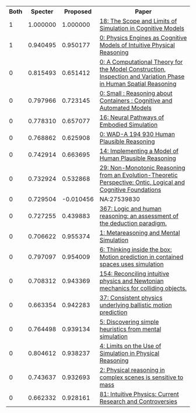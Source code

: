 <html><table><tr>
<th>Both</th>
<th>Specter</th>
<th>Proposed</th>
<th>Paper</th>
</tr>
<tr>
<td>1</td>
<td>1.000000</td>
<td>1.000000</td>
<td><a href="https://www.semanticscholar.org/paper/04b2cddc8e04a02d685d6476f00d0d25d4dd5e72">18: The Scope and Limits of Simulation in Cognitive Models</a></td>
</tr>
<tr>
<td>1</td>
<td>0.940495</td>
<td>0.950177</td>
<td><a href="https://www.semanticscholar.org/paper/2b3ae276db693370377f09369f923189f00d1103">0: Physics Engines as Cognitive Models of Intuitive Physical Reasoning</a></td>
</tr>
<tr>
<td>0</td>
<td>0.815493</td>
<td>0.651412</td>
<td><a href="https://www.semanticscholar.org/paper/94832c4ff63f8ac268ca8ae3d44cf20f51de3a02">0: A Computational Theory for the Model Construction, Inspection and Variation Phase in Human Spatial Reasoning</a></td>
</tr>
<tr>
<td>0</td>
<td>0.797966</td>
<td>0.723145</td>
<td><a href="https://www.semanticscholar.org/paper/ec5ea6e7621c7a5ab58ad27579c05116ee04d8cb">0: Small : Reasoning about Containers : Cognitive and Automated Models</a></td>
</tr>
<tr>
<td>0</td>
<td>0.778310</td>
<td>0.657077</td>
<td><a href="https://www.semanticscholar.org/paper/7237e4161e01418ab6c0f3f164cf1ba50feafa28">16: Neural Pathways of Embodied Simulation</a></td>
</tr>
<tr>
<td>0</td>
<td>0.768862</td>
<td>0.625908</td>
<td><a href="https://www.semanticscholar.org/paper/cadca9c526c92b5fc45c2c744e4b7e2f3b0a58de">0: WAD-A 194 930 Human Plausible Reasoning</a></td>
</tr>
<tr>
<td>0</td>
<td>0.742914</td>
<td>0.663695</td>
<td><a href="https://www.semanticscholar.org/paper/768abeb56222a948e583e1d5e9daca9af043a3d4">14: Implementing a Model of Human Plausible Reasoning</a></td>
</tr>
<tr>
<td>0</td>
<td>0.732924</td>
<td>0.532868</td>
<td><a href="https://www.semanticscholar.org/paper/634908c6736d95a4d2b3efd928bf5857f2120e52">29: Non-Monotonic Reasoning from an Evolution-Theoretic Perspective: Ontic, Logical and Cognitive Foundations</a></td>
</tr>
<tr>
<td>0</td>
<td>0.729504</td>
<td>-0.010456</td>
<td>NA:27539830</td>
</tr>
<tr>
<td>0</td>
<td>0.727255</td>
<td>0.439883</td>
<td><a href="https://www.semanticscholar.org/paper/5f6e9a6c8eb03022c17b330af41e31206eb6e01f">367: Logic and human reasoning: an assessment of the deduction paradigm.</a></td>
</tr>
<tr>
<td>0</td>
<td>0.706622</td>
<td>0.955374</td>
<td><a href="https://www.semanticscholar.org/paper/a667fb767e56222ca139dae20bf6fcea3f51346e">1: Metareasoning and Mental Simulation</a></td>
</tr>
<tr>
<td>0</td>
<td>0.797097</td>
<td>0.954009</td>
<td><a href="https://www.semanticscholar.org/paper/39de3a3c398d0dfc0fc8c2259a8ff11f4cc55466">6: Thinking inside the box: Motion prediction in contained spaces uses simulation</a></td>
</tr>
<tr>
<td>0</td>
<td>0.708312</td>
<td>0.943369</td>
<td><a href="https://www.semanticscholar.org/paper/c1a64deb8451b8195d93602aa90322cc912c7151">154: Reconciling intuitive physics and Newtonian mechanics for colliding objects.</a></td>
</tr>
<tr>
<td>0</td>
<td>0.663354</td>
<td>0.942283</td>
<td><a href="https://www.semanticscholar.org/paper/b8195955f3dd95c4f9098000f70732136406b17d">37: Consistent physics underlying ballistic motion prediction</a></td>
</tr>
<tr>
<td>0</td>
<td>0.764498</td>
<td>0.939134</td>
<td><a href="https://www.semanticscholar.org/paper/acc5571dd4ebaa31f8bfe46f4a19c0f2fc33ad74">5: Discovering simple heuristics from mental simulation</a></td>
</tr>
<tr>
<td>0</td>
<td>0.804612</td>
<td>0.938237</td>
<td><a href="https://www.semanticscholar.org/paper/fcd56e41b5f93bcc089303247b0baa47db49a365">4: Limits on the Use of Simulation in Physical Reasoning</a></td>
</tr>
<tr>
<td>0</td>
<td>0.743637</td>
<td>0.932693</td>
<td><a href="https://www.semanticscholar.org/paper/41662dad11f1c01c43f113956a7cf7b31ca10e76">2: Physical reasoning in complex scenes is sensitive to mass</a></td>
</tr>
<tr>
<td>0</td>
<td>0.662332</td>
<td>0.928161</td>
<td><a href="https://www.semanticscholar.org/paper/08b10cd967ca52f02ef4abe756e2b179d7c18526">81: Intuitive Physics: Current Research and Controversies</a></td>
</tr>
</table></html>
